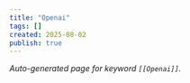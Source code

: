```yaml
---
title: "Openai"
tags: []
created: 2025-08-02
publish: true
---
```


_Auto-generated page for keyword `[[Openai]]`._
